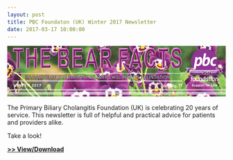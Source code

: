 ```yaml
---
layout: post
title: PBC Foundaton (UK) Winter 2017 Newsletter
date: 2017-03-17 10:00:00
---
```


[![](/assets/images/pbc-foundaton-uk-winter-2017-newsletter.png)](https://jumpshare.com/v/qXZNjM1GcbUrf389cgpa)

The Primary Biliary Cholangitis Foundation (UK) is celebrating 20 years of service. This newsletter is full of helpful and practical advice for patients and providers alike.

Take a look!

[**>> View/Download**](https://jumpshare.com/v/qXZNjM1GcbUrf389cgpa)